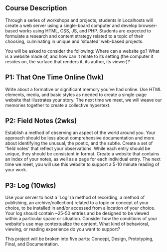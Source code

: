 ## Course Description

Through a series of workshops and projects, students in Localhosts will create a web server using a single-board computer and develop browser-based works using HTML, CSS, JS, and PHP. Students are expected to formulate a research and content strategy related to a topic of their choosing, culminating in unique and 'situated' web-based projects.

You will be asked to consider the following: Where can a website go? What is a website made of, and how can it relate to its setting (the computer it resides on, the surface that renders it, its author, its viewer)?

## P1: That One Time Online (1wk)

Write about a formative or significant memory you've had online. Use HTML elements, media, and basic styles as needed to create a single-page website that illustrates your story. The next time we meet, we will weave our memories together to create a collective hypertext.

## P2: Field Notes (2wks)

Establish a method of observing an aspect of the world around you. Your approach should be less about comprehensive documentation and more about identifying the unusual, the poetic, and the subtle. Create a set of 'field notes' that reflect your observations. While each entry should be unique, they should be consistent in format. Create a website that contains an index of your notes, as well as a page for each individual entry. The next time we meet, you will use this website to support a 5-10 minute reading of your work.

## P3: Log (10wks)

Use your server to host a 'Log' (a method of recording, a method of publishing, an archive/collection) related to a topic or concept of your choice, to be installed in and/or accessed from a location of your choice. Your log should contain ~25-50 entries and be designed to be viewed within a particular space or situation. Consider how the conditions of your website's use may contextualize the content. What kind of behavioral, viewing, or reading experience do you want to support? 

This project will be broken into five parts: Concept, Design, Prototyping, Final, and Documentation.